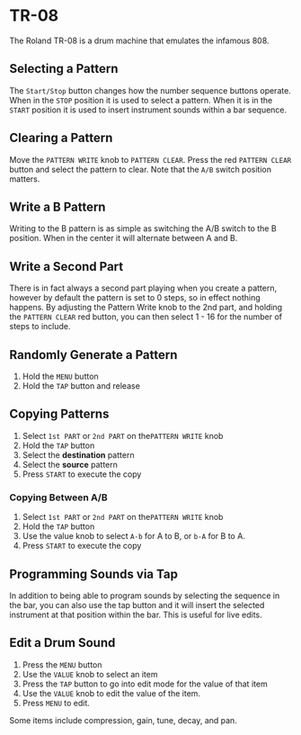 # TR-08

The Roland TR-08 is a drum machine that emulates the infamous 808.

## Selecting a Pattern

The `Start/Stop` button changes how the number sequence buttons operate. When in the `STOP` position it is used to select a pattern. When it is in the `START` position it is used to insert instrument sounds within a bar sequence.

## Clearing a Pattern

Move the `PATTERN WRITE` knob to `PATTERN CLEAR`. Press the red `PATTERN CLEAR` button and select the pattern to clear. Note that the `A/B` switch position matters.

## Write a B Pattern

Writing to the B pattern is as simple as switching the A/B switch to the B position. When in the center it will alternate between A and B.

## Write a Second Part

There is in fact always a second part playing when you create a pattern, however by default the pattern is set to 0 steps, so in effect nothing happens. By adjusting the Pattern Write knob to the 2nd part, and holding the `PATTERN CLEAR` red button, you can then select 1 - 16 for the number of steps to include.

## Randomly Generate a Pattern

1. Hold the `MENU` button
2. Hold the `TAP` button and release

## Copying Patterns

1. Select `1st PART` or `2nd PART` on the`PATTERN WRITE` knob
2. Hold the `TAP` button
3. Select the **destination** pattern
4. Select the **source** pattern
5. Press `START` to execute the copy

### Copying Between A/B

1. Select `1st PART` or `2nd PART` on the`PATTERN WRITE` knob
2. Hold the `TAP` button
3. Use the value knob to select `A-b` for A to B, or `b-A` for B to A.
4. Press `START` to execute the copy

## Programming Sounds via Tap

In addition to being able to program sounds by selecting the sequence in the bar, you can also use the tap button and it will insert the selected instrument at that position within the bar. This is useful for live edits.

## Edit a Drum Sound

1. Press the `MENU` button
2. Use the `VALUE` knob to select an item
3. Press the `TAP` button to go into edit mode for the value of that item
4. Use the `VALUE` knob to edit the value of the item.
5. Press `MENU` to edit.

Some items include compression, gain, tune, decay, and pan.
